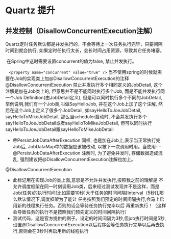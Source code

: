 # Quartz 提升

## 并发控制（DisallowConcurrentExecution注解）

​		Quartz定时任务默认都是并发执行的，不会等待上一次任务执行完毕，只要间隔时间到就会执行, 如果定时任执行太长，会长时间占用资源，导致其它任务堵塞。


​		在Spring中这时需要设置concurrent的值为false, 禁止并发执行。

​		` <property name="concurrent" value="true" />`
​		当不使用spring的时候就需要在Job的实现类上加@DisallowConcurrentExecution的注释
@DisallowConcurrentExecution 禁止并发执行多个相同定义的JobDetail, 这个注解是加在Job类上的, 但意思并不是不能同时执行多个Job, 而是不能并发执行同一个Job Definition(由JobDetail定义), 但是可以同时执行多个不同的JobDetail, 举例说明,我们有一个Job类,叫做SayHelloJob, 并在这个Job上加了这个注解, 然后在这个Job上定义了很多个JobDetail, 如sayHelloToJoeJobDetail, sayHelloToMikeJobDetail, 那么当scheduler启动时, 不会并发执行多个sayHelloToJoeJobDetail或者sayHelloToMikeJobDetail, 但可以同时执行sayHelloToJoeJobDetail跟sayHelloToMikeJobDetail

- @PersistJobDataAfterExecution 同样, 也是加在Job上,表示当正常执行完Job后, JobDataMap中的数据应该被改动, 以被下一次调用时用。当使用- - @PersistJobDataAfterExecution 注解时, 为了避免并发时, 存储数据造成混乱, 强烈建议把@DisallowConcurrentExecution注解也加上。




@DisallowConcurrentExecution

- 此标记用在实现Job的类上面,意思是不允许并发执行,按照我之前的理解是 不允许调度框架在同一时刻调用Job类，后来经过测试发现并不是这样，而是Job(任务)的执行时间[比如需要10秒]大于任务的时间间隔[Interval（5秒)],那么默认情况下,调度框架为了能让 任务按照我们预定的时间间隔执行,会马上启用新的线程执行任务。否则的话会等待任务执行完毕以后 再重新执行！（这样会导致任务的执行不是按照我们预先定义的时间间隔执行）
- 测试代码，这是官方提供的例子。设定的时间间隔为3秒,但job执行时间是5秒,设置@DisallowConcurrentExecution以后程序会等任务执行完毕以后再去执行,否则会在3秒时再启用新的线程执行